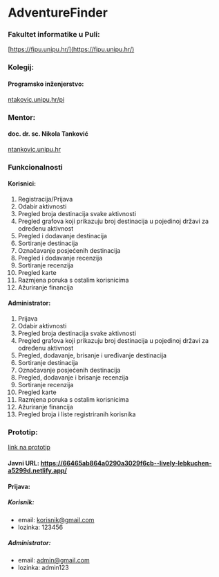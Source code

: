 # AdventureFinder

### Fakultet informatike u Puli: 
[https://fipu.unipu.hr/](https://fipu.unipu.hr/)

### Kolegij: 
#### Programsko inženjerstvo:
[ntakovic.unipu.hr/pi](ntakovic.unipu.hr/pi)

### Mentor: 
#### doc. dr. sc. Nikola Tanković
[ntankovic.unipu.hr](ntakovic.unipu.hr)

### Funkcionalnosti
#### Korisnici:
1. Registracija/Prijava
2. Odabir aktivnosti
3. Pregled broja destinacija svake aktivnosti
4. Pregled grafova koji prikazuju broj destinacija u pojedinoj državi za određenu aktivnost
5. Pregled i dodavanje destinacija
6. Sortiranje destinacija
7. Označavanje posjećenih destinacija
8. Pregled i dodavanje recenzija
9. Sortiranje recenzija
10. Pregled karte
11. Razmjena poruka s ostalim korisnicima
12. Ažuriranje financija

#### Administrator:
1. Prijava
2. Odabir aktivnosti
3. Pregled broja destinacija svake aktivnosti
4. Pregled grafova koji prikazuju broj destinacija u pojedinoj državi za određenu aktivnost
5. Pregled, dodavanje, brisanje i uređivanje destinacija
6. Sortiranje destinacija
7. Označavanje posjećenih destinacija
8. Pregled, dodavanje i brisanje recenzija
9. Sortiranje recenzija
10. Pregled karte
11. Razmjena poruka s ostalim korisnicima
12. Ažuriranje financija
13. Pregled broja i liste registriranih korisnika

### Prototip:
[link na prototip](https://www.figma.com/file/RSFeQReWAodcNinftAICm8/AdventureFinder?type=design&node-id=1%3A2&mode=design&t=MVWFohIzRAXBsqEF-1)

#### Javni URL: https://66465ab864a0290a3029f6cb--lively-lebkuchen-a5299d.netlify.app/

#### Prijava: 
##### Korisnik: 
- email: korisnik@gmail.com
- lozinka: 123456
##### Administrator:
- email: admin@gmail.com
- lozinka: admin123
